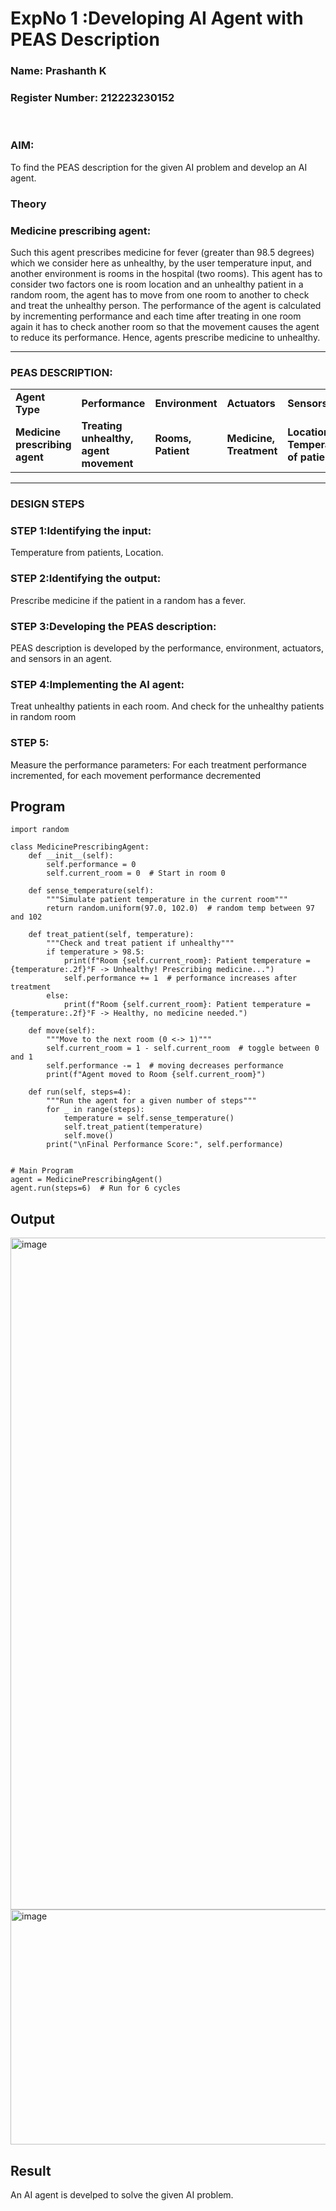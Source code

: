 <h1>ExpNo 1 :Developing AI Agent with PEAS Description</h1>
<h3>Name: Prashanth K</h3>
<h3>Register Number: 212223230152</h3>
<br>
<h3>AIM:</h3>
<p>To find the PEAS description for the given AI problem and develop an AI agent.</p>

<h3>Theory</h3>
<h3>Medicine prescribing agent:</h3>
<p>Such this agent prescribes medicine for fever (greater than 98.5 degrees) which we consider here as unhealthy, by the user temperature input, and another environment is rooms in the hospital (two rooms). This agent has to consider two factors one is room location and an unhealthy patient in a random room, the agent has to move from one room to another to check and treat the unhealthy person. The performance of the agent is calculated by incrementing performance and each time after treating in one room again it has to check another room so that the movement causes the agent to reduce its performance. Hence, agents prescribe medicine to unhealthy.</p>
<hr>
<h3>PEAS DESCRIPTION:</h3>
<table>
  <tr>
    <td><strong>Agent Type</strong></td>
    <td><strong>Performance</strong></td>
     <td><strong>Environment</strong></td>
    <td><strong>Actuators</strong></td>
    <td><strong>Sensors</strong></td>
  </tr>
    <tr>
    <td><strong>Medicine prescribing agent</strong></td>
    <td><strong>Treating unhealthy, agent movement</strong></td>
     <td><strong>Rooms, Patient</strong></td>
    <td><strong>Medicine, Treatment</strong></td>
    <td><strong>Location, Temperature of patient</strong></td>
  </tr>
</table>
<hr>
<H3>DESIGN STEPS</H3>
<h3>STEP 1:Identifying the input:</h3>
<p>Temperature from patients, Location.</p>
<h3>STEP 2:Identifying the output:</h3>
<p>Prescribe medicine if the patient in a random has a fever.</p>
<h3>STEP 3:Developing the PEAS description:</h3>
<p>PEAS description is developed by the performance, environment, actuators, and sensors in an agent.</p>
<h3>STEP 4:Implementing the AI agent:</h3>
<p>Treat unhealthy patients in each room. And check for the unhealthy patients in random room</p>
<h3>STEP 5:</h3>
<p>Measure the performance parameters: For each treatment performance incremented, for each movement performance decremented</p>


## Program

```
import random

class MedicinePrescribingAgent:
    def __init__(self):
        self.performance = 0
        self.current_room = 0  # Start in room 0
    
    def sense_temperature(self):
        """Simulate patient temperature in the current room"""
        return random.uniform(97.0, 102.0)  # random temp between 97 and 102
    
    def treat_patient(self, temperature):
        """Check and treat patient if unhealthy"""
        if temperature > 98.5:
            print(f"Room {self.current_room}: Patient temperature = {temperature:.2f}°F -> Unhealthy! Prescribing medicine...")
            self.performance += 1  # performance increases after treatment
        else:
            print(f"Room {self.current_room}: Patient temperature = {temperature:.2f}°F -> Healthy, no medicine needed.")
    
    def move(self):
        """Move to the next room (0 <-> 1)"""
        self.current_room = 1 - self.current_room  # toggle between 0 and 1
        self.performance -= 1  # moving decreases performance
        print(f"Agent moved to Room {self.current_room}")
    
    def run(self, steps=4):
        """Run the agent for a given number of steps"""
        for _ in range(steps):
            temperature = self.sense_temperature()
            self.treat_patient(temperature)
            self.move()
        print("\nFinal Performance Score:", self.performance)


# Main Program
agent = MedicinePrescribingAgent()
agent.run(steps=6)  # Run for 6 cycles
```

## Output
<img width="1912" height="1075" alt="image" src="https://github.com/user-attachments/assets/45e23627-af9e-4f4f-8ab2-d232bcac7798" />
<img width="793" height="376" alt="image" src="https://github.com/user-attachments/assets/4deef468-b218-489e-9e70-c941a8cfacba" />


## Result
An AI agent is develped to solve the given AI problem.
